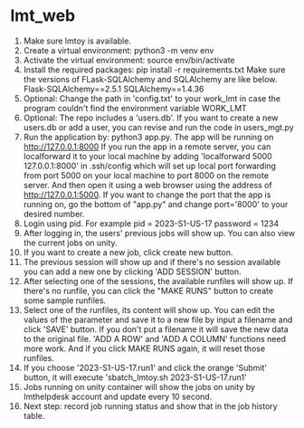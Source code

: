# lmt_web
1. Make sure lmtoy is available.
2. Create a virtual environment: python3 -m venv env
3. Activate the virtual environment: source env/bin/activate 
4. Install the required packages: pip install -r requirements.txt
   Make sure the versions of FLask-SQLAlchemy and SQLAlchemy are like below. 
   Flask-SQLAlchemy==2.5.1
   SQLAlchemy==1.4.36
5. Optional: Change the path in 'config.txt' to your work_lmt in case the program couldn't find the environment variable WORK_LMT
6. Optional: The repo includes a 'users.db'. If you want to create a new users.db or add a user, you can revise and run the code in users_mgt.py
7. Run the application by: python3 app.py. The app will be running on http://127.0.0.1:8000
   If you run the app in a remote server, you can localforward it to your local machine by adding 'localforward 5000 127.0.0.1:8000' in .ssh/config which will set up local port forwarding from port 5000 on your local machine to port 8000 on the remote server. And then open it using a web browser using the address of http://127.0.0.1:5000. 
   If you want to change the port that the app is running on, go the bottom of "app.py" and change port='8000' to your desired number.
8. Login using pid. For example pid = 2023-S1-US-17 password = 1234
9. After logging in, the users' previous jobs will show up. You can also view the current jobs on unity.
10. If you want to create a new job, click create new button. 
11. The previous session will show up and if there's no session available you can add a new one by clicking 'ADD SESSION' button.
12. After selecting one of the sessions, the available runfiles will show up. If there's no runfile, you can click the "MAKE RUNS" button to create some sample runfiles.
13. Select one of the runfiles, its content will show up. You can edit the values of the parameter and save it to a new file by input a filename and click 'SAVE' button. If you don't put a filename it will save the new data to the original file. 'ADD A ROW' and 'ADD A COLUMN' functions need more work. And if you click MAKE RUNS again, it will reset those runfiles.
14. If you choose '2023-S1-US-17.run1' and click the orange 'Submit' button, it will execute 'sbatch_lmtoy.sh 2023-S1-US-17.run1'
15. Jobs running on unity container will show the jobs on unity by lmthelpdesk account and update every 10 second.
16. Next step: record job running status and show that in the job history table.
